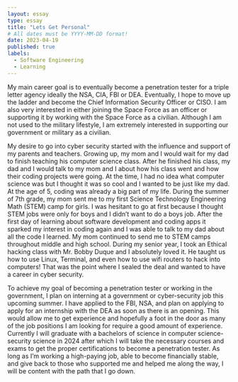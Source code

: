 ```yaml
---
layout: essay
type: essay
title: "Lets Get Personal"
# All dates must be YYYY-MM-DD format!
date: 2023-04-19
published: true
labels:
  - Software Engineering
  - Learning
---
```


My main career goal is to eventually become a penetration tester for a triple letter agency ideally the NSA, CIA, FBI or DEA. Eventually, I hope to move up the ladder and become the Chief Information Security Officer or CISO. I am also very interested in either joining the Space Force as an officer or supporting it by working with the Space Force as a civilian. Although I am not used to the military lifestyle, I am extremely interested in supporting our government or military as a civilian.

My desire to go into cyber security started with the influence and support of my parents and teachers. Growing up, my mom and I would wait for my dad to finish teaching his computer science class. After he finished his class, my dad and I would talk to my mom and I about how his class went and how their coding projects were going. At the time, I had no idea what computer science was but I thought it was so cool and I wanted to be just like my dad. At the age of 5, coding was already a big part of my life. During the summer of 7th grade, my mom sent me to my first Science Technology Engineering Math (STEM) camp for girls. I was hesitant to go at first because I thought STEM jobs were only for boys and I didn’t want to do a boys job. After the first day of learning about software development and coding apps it sparked my interest in coding again and I was able to talk to my dad about all the code I learned. My mom continued to send me to STEM camps throughout middle and high school. During my senior year, I took an Ethical hacking class with Mr. Bobby Duque and I absolutely loved it. He taught us how to use Linux, Terminal, and even how to use wifi routers to hack into computers! That was the point where I sealed the deal and wanted to have a career in cyber security.

To achieve my goal of becoming a penetration tester or working in the government, I plan on interning at a government or cyber-security job this upcoming summer. I have applied to the FBI, NSA, and plan on applying to apply for an internship with the DEA as soon as there is an opening. This would allow me to get experience and hopefully a foot in the door as many of the job positions I am looking for require a good amount of experience.  Currently I will graduate with a bachelors of science in computer science- security science in 2024 after which  I will take the necessary courses and exams to get the proper certifications to become a penetration tester. As long as I’m working a high-paying job, able to become financially stable, and give back to those who supported me and helped me along the way, I will be content with the path that I go down.
